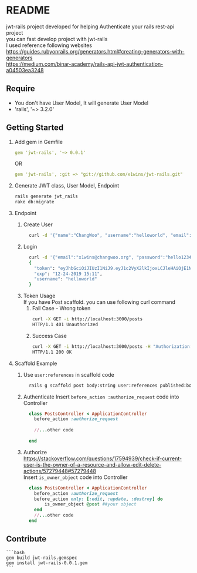 # README
jwt-rails project developed for helping Authenticate your rails rest-api project<br/>
you can fast develop project with jwt-rails<br/>
I used reference following websites<br/>
https://guides.rubyonrails.org/generators.html#creating-generators-with-generators <br/>
https://medium.com/binar-academy/rails-api-jwt-authentication-a04503ea3248 <br/>

## Require
* You don't have User Model, It will generate User Model
* 'rails', '~> 3.2.0'

## Getting Started
1. Add gem in Gemfile
    ```yaml
    gem 'jwt-rails', '~> 0.0.1'
    ```
    OR
    ```yaml
    gem 'jwt-rails', :git => "git://github.com/x1wins/jwt-rails.git"
    ```

2. Generate JWT class, User Model, Endpoint
    ```bash
    rails generate jwt_rails
    rake db:migrate
    ```

3. Endpoint
    1. Create User
        ```bash
          curl -d '{"name":"ChangWoo", "username":"helloworld", "email":"x1wins@changwoo.org", "password":"hello1234", "password_confirmation":"hello1234"}' -H "Content-Type: application/json" -X POST -i http://localhost:3000/users
        ```
    2. Login
        ```bash
          curl -d '{"email":"x1wins@changwoo.org", "password":"hello1234"}' -H "Content-Type: application/json" -X POST http://localhost:3000/auth/login | jq
          {
            "token": "eyJhbGciOiJIUzI1NiJ9.eyJ1c2VyX2lkIjoxLCJleHAiOjE1NzcyMjkwOTl9.an-cp7gWzEuufwvWPo3SFXzpxL_G1wvNpm6g7W_gdQU",
            "exp": "12-24-2019 15:11",
            "username": "helloworld"
          }
        ```
    3. Token Usage <br/>
        If you have Post scaffold. you can use following curl command 
        1. Fail Case - Wrong token
            ```bash
            curl -X GET -i http://localhost:3000/posts
            HTTP/1.1 401 Unauthorized
            ```
        2. Success Case
            ```bash
            curl -X GET -i http://localhost:3000/posts -H "Authorization: Bearer eyJhbGciOiJIUzI1NiJ9.eyJ1c2VyX2lkIjoxLCJleHAiOjE1NzcyMjkwOTl9.an-cp7gWzEuufwvWPo3SFXzpxL_G1wvNpm6g7W_gdQU"
            HTTP/1.1 200 OK
            ```
    
4. Scaffold Example 
    1. Use ```user:references``` in scaffold code 
        ```bash
          rails g scaffold post body:string user:references published:boolean
        ```
    2. Authenticate 
        Insert ```before_action :authorize_request``` code into Controller
        ```ruby
          class PostsController < ApplicationController
            before_action :authorize_request
            
            //...other code
            
          end
        ```
    3. Authorize <br/>
        https://stackoverflow.com/questions/17594939/check-if-current-user-is-the-owner-of-a-resource-and-allow-edit-delete-actions/57279448#57279448 <br/>
        Insert ```is_owner_object``` code into Controller
        ```ruby
          class PostsController < ApplicationController
            before_action :authorize_request
            before_action only: [:edit, :update, :destroy] do
                is_owner_object @post ##your object
            end
            //...other code
          end
        ```
        

## Contribute
    ```bash
    gem build jwt-rails.gemspec
    gem install jwt-rails-0.0.1.gem
    ```
